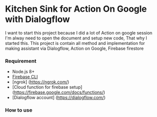 # Kitchen Sink for Action On Google with Dialogflow

I want to start this project because I did a lot of Action on google session I'm alway need to open the document and setup new code, That why I started this. This project is contain all method and implementation for making assistant via Dialogflow, Action on Google, Firebase firestore

### Requirement
* Node.js 8+
* [Firebase CLI](https://github.com/firebase/firebase-tools)
* [ngrok] (https://ngrok.com/)
* [Cloud function for firebase setup] (https://firebase.google.com/docs/functions/)
* [Dialogflow account] (https://dialogflow.com/)


### How to use
